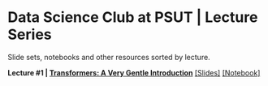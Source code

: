 # **Data Science Club at PSUT** | Lecture Series
Slide sets, notebooks and other resources sorted by lecture.

**Lecture #1 | [Transformers: A Very Gentle Introduction](https://github.com/a-tabaza/dsc-lectures/tree/main/transformers)**
[[Slides]](https://github.com/a-tabaza/dsc-lectures/blob/main/transformers/transformers.pdf) [[Notebook]](https://github.com/a-tabaza/dsc-lectures/blob/main/transformers/transformers.ipynb)
